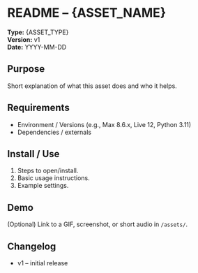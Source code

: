 # README – {ASSET_NAME}

**Type:** {ASSET_TYPE}  
**Version:** v1  
**Date:** YYYY-MM-DD

## Purpose
Short explanation of what this asset does and who it helps.

## Requirements
- Environment / Versions (e.g., Max 8.6.x, Live 12, Python 3.11)
- Dependencies / externals

## Install / Use
1. Steps to open/install.
2. Basic usage instructions.
3. Example settings.

## Demo
(Optional) Link to a GIF, screenshot, or short audio in `/assets/`.

## Changelog
- v1 – initial release
